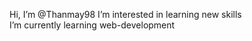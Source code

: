  Hi, I’m @Thanmay98
 I’m interested in learning new skills  
 I’m currently learning web-development
 
 

<!---
Thanmay98/Thanmay98 is a ✨ special ✨ repository because its `README.md` (this file) appears on your GitHub profile.
You can click the Preview link to take a look at your changes.
--->
